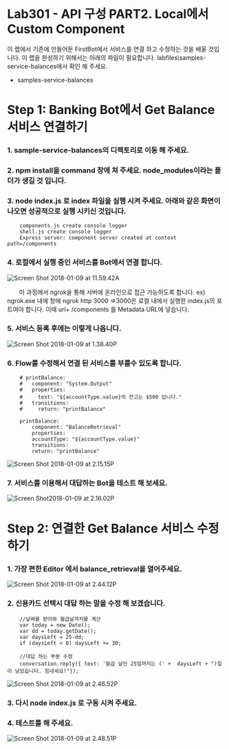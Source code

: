 Lab301 - API 구성 PART2. Local에서 Custom Component 
=======

이 랩에서 기존에 만들어둔 FirstBot에서 서비스를 연결 하고 수정하는 것을
배울 것입니다. 이 랩을 완성하기 위해서는 아래의 파일이 필요합니다.
labfiles\samples-service-balances에서 확인 해 주세요. 

-   samples-service-balances

**Step 1: Banking Bot에서 Get Balance 서비스 연결하기**
=======

### 1.  sample-service-balances의 디렉토리로 이동 해 주세요.
### 2.  npm install을 command 창에 쳐 주세요. node\_modules이라는 폴더가 생길 것 입니다.
### 3.  node index.js 로 index 파일을 실행 시켜 주세요. 아래와 같은 화면이 나오면 성공적으로 실행 시키신 것입니다.

        components.js create console logger
        shell.js create console logger
        Express server: component server created at context path=/components

### 4.  로컬에서 실행 중인 서비스를 Bot에서 연결 합니다. 
![Screen Shot 2018-01-09 at 11.59.42A](media/15154655408142/Screen%20Shot%202018-01-09%20at%2011.59.42%20AM.png)

        이 과정에서 ngrok을 통해 서버에 온라인으로 접근 가능하도록 합니다.
                ex) ngrok.exe 내에 창에 ngrok http 3000
                =>3000은 로컬 내에서 실행한 index.js의 포트여야 합니다.
        이때 url+ /components 를 Metadata URL에 넣습니다.

### 5.  서비스 등록 후에는 이렇게 나옵니다.
![Screen Shot 2018-01-09 at 1.38.40P](media/15154655408142/Screen%20Shot%202018-01-09%20at%201.38.40%20PM.png)

### 6.  Flow를 수정해서 연결 된 서비스를 부를수 있도록 합니다.

        # printBalance:
        #   component: "System.Output"
        #   properties:
        #     text: "${accountType.value}의 잔고는 $500 입니다."
        #   transitions:
        #     return: "printBalance"

        printBalance:
            component: "BalanceRetrieval"
            properties:
            accountType: "${accountType.value}"
            transitions:
            return: "printBalance" 

![Screen Shot 2018-01-09 at 2.15.15P](media/15154655408142/Screen%20Shot%202018-01-09%20at%202.15.15%20PM.png)

### 7.  서비스를 이용해서 대답하는 Bot을 테스트 해 보세요. 
![Screen Shot2018-01-09 at 2.16.02P](media/15154655408142/Screen%20Shot%202018-01-09%20at%202.16.02%20PM.png)


**Step 2: 연결한 Get Balance 서비스 수정하기**
=======

### 1.  가장 편한 Editor 에서 balance\_retrieval을 열어주세요.

![Screen Shot 2018-01-09 at 2.44.12P](media/15154655408142/Screen%20Shot%202018-01-09%20at%202.44.12%20PM.png)

### 2.  신용카드 선택시 대답 하는 말을 수정 해 보겠습니다.

        //날짜를 받아와 월급날까지를 계산     
        var today = new Date();
        var dd = today.getDate();
        var daysLeft = 25-dd;
        if (daysLeft < 0) daysLeft += 30;  

        //대답 하는 부분 수정
        conversation.reply({ text: '월급 날인 25일까지는 (' +  daysLeft + ")일 이 남았습니다. 힘내세요!"});

![Screen Shot 2018-01-09 at 2.46.52P](media/15154655408142/Screen%20Shot%202018-01-09%20at%202.46.52%20PM.png)

### 3.  다시 node index.js 로 구동 시켜 주세요.
### 4.  테스트를 해 주세요.

![Screen Shot 2018-01-09 at 2.48.51P](media/15154655408142/Screen%20Shot%202018-01-09%20at%202.48.51%20PM.png)

